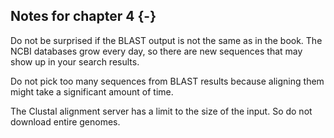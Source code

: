 ## Notes for chapter 4 {-}

Do not be surprised if the BLAST output is not the same as in the book. The NCBI databases grow every day, so there are new sequences that may show up in your search results.

Do not pick too many sequences from BLAST results because aligning them might take a significant amount of time.

The Clustal alignment server has a limit to the size of the input.  So do not download entire genomes.


